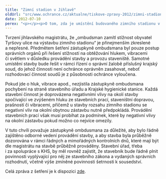 ```yaml
---
title: "Zimní stadion v Jihlavě"
oldUrl: "src/www.ochrance.cz/aktualne/tiskove-zpravy-2012/zimni-stadion-v-jihlave"
date: 2012-07-10
perex: "<p></p><p>O tom, zda je umístění budovaného zimního stadionu v Jihlavě v souladu se zákonem, rozhodne krajský soud. Právě proto se zástupkyně ombudsmana touto otázkou nezabývala. </p>"
---
```


<!-- imported from the old website -->

<p>Tvrzení jihlavského magistrátu, že „ombudsman zamítl stížnost obyvatel Tyršovy ulice na výstavbu zimního stadionu“ je přinejmenším zkreslené a nepřesné. Předmětem šetření zástupkyně ombudsmana byl pouze postup správních orgánů při řešení stížností na obtěžování hlukem, vibracemi či světlem v důsledku provádění stavby a provozu staveniště. Samotné umístění stavby bude řešit v rámci řízení o správní žalobě příslušný krajský soud, do jehož činnosti není ochránce oprávněn zasahovat, neboť rozhodovací činnost soudů je z působnosti ochránce vyloučena. </p><p>Pokud jde o hluk, vibrace apod., nezjistila zástupkyně ombudsmana pochybení na straně stavebního úřadu a Krajské hygienické stanice. Každá stavební činnost je doprovázena negativními vlivy na okolí stavby spočívající ve zvýšeném hluku ze stavebních prací, staveništní dopravou, prašností či vibracemi, přičemž u stavby rozsahu zimního stadionu se negativní vliv na okolní obytnou zástavbu nutně předpokládá. Provádění stavebních prací však musí probíhat za podmínek, které by negativní vlivy na okolní zástavbu pokud možno co nejvíce omezily. </p><p>V tuto chvíli považuje zástupkyně ombdusmana za důležité, aby bylo řádně zajištěno odborné vedení provádění stavby, a aby stavba byla průběžně dozorována v rámci řádných a mimořádných kontrolních dnů, které mají být dle magistrátu na stavbě průběžně prováděny. Stavební úřad, třeba i za spolupráce s KHS, by měl rovněž zajistit, že stavebník bude řádně plnit povinnosti vyplývající pro něj ze stavebního zákona a vydaných správních rozhodnutí, včetně výše zmíněné povinnosti šetrnosti k sousedství.</p><p>Celá zpráva z šetření je k dispozici <a href="https://www.ochrance.cz/fileadmin/user_upload/STANOVISKA/stavby_a_reg_rozvoj/802-012-MH-ZZ.pdf" target="_blank">zde</a>.</p>
